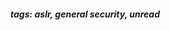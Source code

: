 <!-- Please prefix the notes with the date as in [22/12/2020] -->

##### tags: aslr, general security, unread